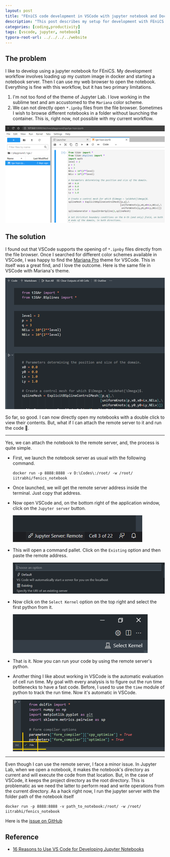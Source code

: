 ```yaml
---
layout: post
title: "FEniCS code development in VSCode with jupyter notebook and Docker."
description: "This post describes my setup for development with FEniCS and Docker in VSCode."
categories: [coding,productivity]
tags: [vscode, jupyter, notebook]
typora-root-url: ../../../../website
---
```


## The problem

I like to develop using a jupyter notebook for FEniCS. My development workflow involves loading up my custom image in docker and starting a notebook server. Then I can use my web browser to open the notebook. Everything is fine with this workflow, but it has two primary limitations.

1. I'm not too fond of the theme of Jupyter Lab. I love working in the sublime text and am accustomed to the `Mariana` color scheme. 
2. We can not directly open `*.ipnby` files from the file browser. Sometimes I wish to browse different notebooks in a folder without launching the container. This is, right now, not possible with my current workflow.

![image-20220226170047101](/assets/images/image-20220226170047101.png)

## The solution

I found out that VSCode supports the opening of `*.ipnby` files directly from the file browser. Once I searched for different color schemes available in VSCode, I was happy to find the [Mariana Pro](https://marketplace.visualstudio.com/items?itemName=rickynormandeau.mariana-pro) theme for VSCode. This in itself was a great find, and I love the outcome. Here is the same file in VSCode with Mariana's theme.

![image-20220226170639588](/assets/images/image-20220226170639588.png)

So far, so good. I can now directly open my notebooks with a double click to view their contents. But, what if I can attach the remote server to it and run the code 🤩.

---

Yes, we can attach the notebook to the remote server, and, the process is quite simple. 

- First, we launch the notebook server as usual with the following command.

  ```
  docker run -p 8888:8888 -v D:\Codes\:/root/ -w /root/ iitrabhi/fenics_notebook
  ```

- Once launched, we will get the remote server address inside the terminal. Just copy that address.

- Now open VSCode and, on the bottom right of the application window, click on the `Jupyter server` button.

  ![image-20220226171418154](/assets/images/image-20220226171418154.png)

- This will open a command pallet. Click on the `Existing` option and then paste the remote address. 

  ![image-20220226171540958](/assets/images/image-20220226171540958.png)

- Now click on the `Select Kernel` option on the top right and select the first python from it.

  ![image-20220226171748655](/assets/images/image-20220226171748655.png)

- That is it. Now you can run your code by using the remote server's python.

- Another thing I like about working in VSCode is the automatic evaluation of cell run time. My goal with every analysis is to figure out the run time bottlenecks to have a fast code. Before, I used to use the `time` module of python to track the run time. Now it's automatic in VSCode.

  ![image-20220228115733497](/assets/images/image-20220228115733497.png)

---

Even though I can use the remote server, I face a minor issue. In Jupyter Lab, when we open a notebook, it makes the notebook's directory as current and will execute the code from that location. But, in the case of VSCode, it keeps the project directory as the root directory. This is problematic as we need the latter to perform read and write operations from the current directory. As a hack right now, I run the jupyter server with the folder path of the notebook itself

```
docker run -p 8888:8888 -v path_to_notebook:/root/ -w /root/ iitrabhi/fenics_notebook
```

Here is the [issue on GitHub](https://github.com/microsoft/vscode-jupyter/issues/8771)

## Reference

- [16 Reasons to Use VS Code for Developing Jupyter Notebooks](https://pbpython.com/vscode-notebooks.html)